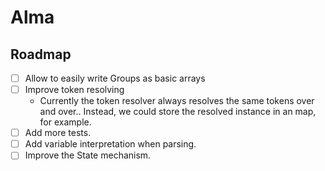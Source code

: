 # Alma

## Roadmap

- [ ] Allow to easily write Groups as basic arrays
- [ ] Improve token resolving
    - Currently the token resolver always resolves the same tokens over and over.. Instead, we could store the resolved instance in an map, for example.
- [ ] Add more tests.
- [ ] Add variable interpretation when parsing.
- [ ] Improve the State mechanism.
